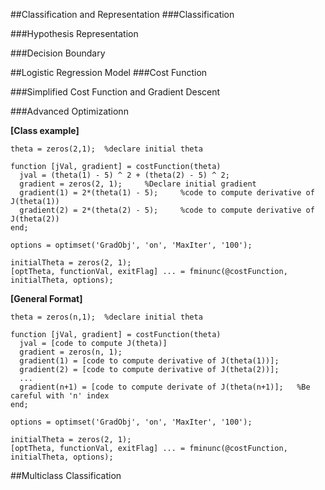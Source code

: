 ##Classification and Representation
###Classification

###Hypothesis Representation

###Decision Boundary


##Logistic Regression Model
###Cost Function


###Simplified Cost Function and Gradient Descent


###Advanced Optimizationn

__[Class example]__
```
theta = zeros(2,1);  %declare initial theta

function [jVal, gradient] = costFunction(theta)
  jval = (theta(1) - 5) ^ 2 + (theta(2) - 5) ^ 2;
  gradient = zeros(2, 1);     %Declare initial gradient
  gradient(1) = 2*(theta(1) - 5);     %code to compute derivative of J(theta(1))
  gradient(2) = 2*(theta(2) - 5);     %code to compute derivative of J(theta(2))
end;

options = optimset('GradObj', 'on', 'MaxIter', '100');

initialTheta = zeros(2, 1);
[optTheta, functionVal, exitFlag] ... = fminunc(@costFunction, initialTheta, options);
```

__[General Format]__
```
theta = zeros(n,1);  %declare initial theta

function [jVal, gradient] = costFunction(theta)
  jval = [code to compute J(theta)]
  gradient = zeros(n, 1);     
  gradient(1) = [code to compute derivative of J(theta(1))];
  gradient(2) = [code to compute derivative of J(theta(2))];
  ...
  gradient(n+1) = [code to compute derivate of J(theta(n+1)];   %Be careful with 'n' index
end;

options = optimset('GradObj', 'on', 'MaxIter', '100');

initialTheta = zeros(2, 1);
[optTheta, functionVal, exitFlag] ... = fminunc(@costFunction, initialTheta, options);
```

##Multiclass Classification
